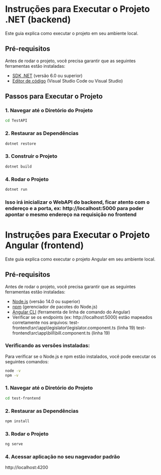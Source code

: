 # Instruções para Executar o Projeto .NET (backend)

Este guia explica como executar o projeto em seu ambiente local.

## Pré-requisitos

Antes de rodar o projeto, você precisa garantir que as seguintes ferramentas estão instaladas:

- [SDK .NET](https://dotnet.microsoft.com/download) (versão 6.0 ou superior)
- [Editor de código](https://code.visualstudio.com/) (Visual Studio Code ou Visual Studio)

## Passos para Executar o Projeto

### 1. Navegar até o Diretório do Projeto

```bash
cd TestAPI
```

### 2. Restaurar as Dependências
```bash
dotnet restore
```

### 3. Construir o Projeto
```bash
dotnet build
```

### 4. Rodar o Projeto
```bash
dotnet run
```

### Isso irá inicializar o WebAPI do backend, ficar atento com o endereço e a porta, ex: http://localhost:5000 para poder apontar o mesmo endereço na requisição no frontend

# Instruções para Executar o Projeto Angular (frontend)

Este guia explica como executar o projeto Angular em seu ambiente local.

## Pré-requisitos

Antes de rodar o projeto, você precisa garantir que as seguintes ferramentas estão instaladas:

- [Node.js](https://nodejs.org/) (versão 14.0 ou superior)
- [npm](https://www.npmjs.com/) (gerenciador de pacotes do Node.js)
- [Angular CLI](https://angular.io/cli) (ferramenta de linha de comando do Angular)
- Verificar se os endpoints (ex: http://localhost:5000) estão mapeados corretamente nos arquivos:
test-frontend\src\app\legislator\legislator.component.ts  (linha 19)
test-frontend\src\app\bill\bill.component.ts (linha 19)

### Verificando as versões instaladas:

Para verificar se o Node.js e npm estão instalados, você pode executar os seguintes comandos:

```bash
node -v
npm -v
```
### 1. Navegar até o Diretório do Projeto

```bash
cd test-frontend
```

### 2. Restaurar as Dependências
```bash
npm install
```

### 3. Rodar o Projeto
```bash
ng serve
```

### 4. Acessar aplicação no seu nagevador padrão
http://localhost:4200
